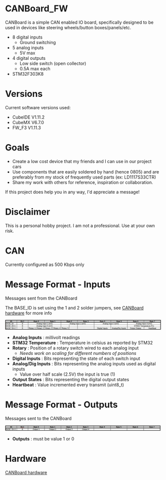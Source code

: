 # CANBoard_FW
CANBoard is a simple CAN enabled IO board, specifically designed to be used in devices like steering wheels/button boxes/panels/etc.

* 8 digital inputs
    * Ground switching
* 5 analog inputs
    * 5V max
* 4 digital outputs
    * Low side switch (open collector)
    * 0.5A max each
* STM32F303K8

# Versions
Current software versions used:
* CubeIDE V1.11.2
* CubeMX V6.7.0
* FW_F3 V1.11.3

# Goals
- Create a low cost device that my friends and I can use in our project cars
- Use components that are easily soldered by hand (hence 0805) and are preferably from my stock of frequently used parts (ex: LD1117S33CTR)
- Share my work with others for reference, inspiration or collaboration. 

If this project does help you in any way, I'd appreciate a message!

# Disclaimer
This is a personal hobby project. I am not a professional. Use at your own risk. 

# CAN
Currently configured as 500 Kbps only

# Message Format - Inputs
Messages sent from the CANBoard

The BASE_ID is set using the 1 and 2 solder jumpers, see [CANBoard hardware](https://github.com/corygrant/CANBoard_HW) for more info

![Message Format](/Images/CANBoard_V2_MessageFormat.jpg)

* **Analog Inputs** : millivolt readings
* **STM32 Temperature** : Temperature in celsius as reported by STM32
* **Rotary** : Position of a rotary switch wired to each analog input 
    * *Needs work on scaling for different numbers of positions*
* **Digital Inputs** : Bits representing the state of each switch input
* **Analog/Dig Inputs** : Bits representing the analog inputs used as digital inputs
    * Value over half scale (2.5V) the input is true (1)
* **Output States** : Bits representing the digital output states
* **Heartbeat** : Value incremented every transmit (uint8_t)

# Message Format - Outputs
Messages sent to the CANBoard

![Message Format Outputs](/Images/CANBoard_V2_MessageFormat_Outputs.jpg)

* **Outputs** : must be value 1 or 0

# Hardware
[CANBoard hardware](https://github.com/corygrant/CANBoard_HW)

